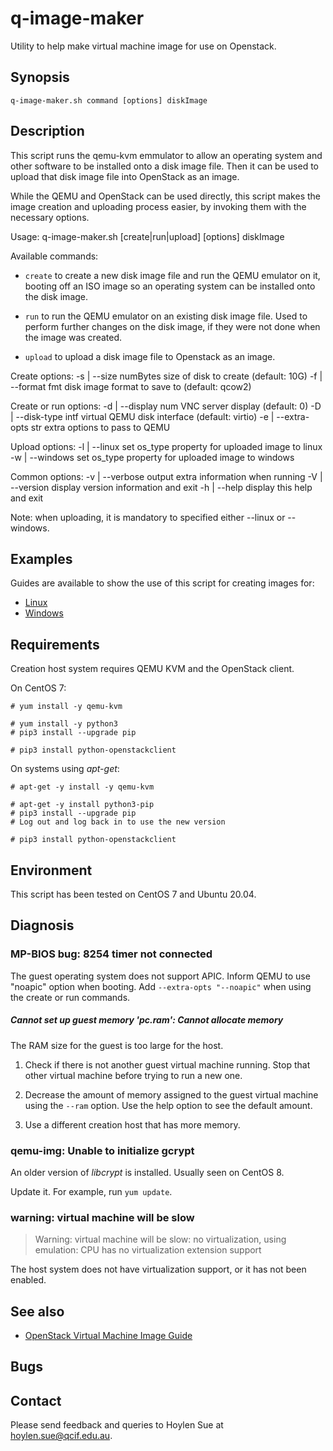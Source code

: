 q-image-maker
=============

Utility to help make virtual machine image for use on Openstack.

Synopsis
--------

    q-image-maker.sh command [options] diskImage

Description
-----------

This script runs the qemu-kvm emmulator to allow an operating system
and other software to be installed onto a disk image file.  Then it
can be used to upload that disk image file into OpenStack as an image.

While the QEMU and OpenStack can be used directly, this script makes
the image creation and uploading process easier, by invoking them with
the necessary options.

Usage: q-image-maker.sh [create|run|upload] [options] diskImage

Available commands:

- `create` to create a new disk image file and run the QEMU emulator on it,
  booting off an ISO image so an operating system can be installed onto the
  disk image.

- `run` to run the QEMU emulator on an existing disk image file. Used
  to perform further changes on the disk image, if they were not done
  when the image was created.

- `upload` to upload a disk image file to Openstack as an image.

Create options:
  -s | --size numBytes   size of disk to create (default: 10G)
  -f | --format fmt      disk image format to save to (default: qcow2)

Create or run options:
  -d | --display num     VNC server display (default: 0)
  -D | --disk-type intf  virtual QEMU disk interface (default: virtio)
  -e | --extra-opts str  extra options to pass to QEMU

Upload options:
  -l | --linux           set os_type property for uploaded image to linux
  -w | --windows         set os_type property for uploaded image to windows

Common options:
  -v | --verbose         output extra information when running
  -V | --version         display version information and exit
  -h | --help            display this help and exit


Note: when uploading, it is mandatory to specified either --linux or --windows.

Examples
--------

Guides are available to show the use of this script for creating
images for:

- [Linux](README-linux.md)
- [Windows](README-windows.md)

Requirements
------------

Creation host system requires QEMU KVM and the OpenStack client.

On CentOS 7:

    # yum install -y qemu-kvm

    # yum install -y python3
    # pip3 install --upgrade pip

    # pip3 install python-openstackclient

On systems using _apt-get_:

    # apt-get -y install -y qemu-kvm

    # apt-get -y install python3-pip
    # pip3 install --upgrade pip
    # Log out and log back in to use the new version

    # pip3 install python-openstackclient


Environment
-----------

This script has been tested on CentOS 7 and Ubuntu 20.04.

Diagnosis
---------

### MP-BIOS bug: 8254 timer not connected

The guest operating system does not support APIC.  Inform QEMU to use
"noapic" option when booting.  Add `--extra-opts "--noapic"` when
using the create or run commands.

#####  Cannot set up guest memory 'pc.ram': Cannot allocate memory

The RAM size for the guest is too large for the host.

1. Check if there is not another guest virtual machine running. Stop
   that other virtual machine before trying to run a new one.

2. Decrease the amount of memory assigned to the guest virtual machine
   using the `--ram` option. Use the help option to see the default
   amount.

3. Use a different creation host that has more memory.

### qemu-img: Unable to initialize gcrypt

An older version of _libcrypt_ is installed. Usually seen on CentOS 8.

Update it. For example, run `yum update`.

### warning: virtual machine will be slow

> Warning: virtual machine will be slow: no virtualization, using
> emulation: CPU has no virtualization extension support

The host system does not have virtualization support, or it has not
been enabled.

See also
--------

- [OpenStack Virtual Machine Image Guide](http://docs.openstack.org/image-guide/content/ch_preface.html)

Bugs
----

Contact
-------

Please send feedback and queries to Hoylen Sue at <hoylen.sue@qcif.edu.au>.

